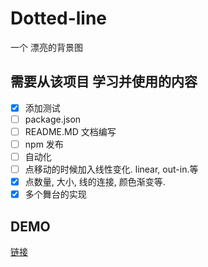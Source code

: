 # Dotted-line
一个 漂亮的背景图

## 需要从该项目 学习并使用的内容
- [x] 添加测试
- [ ] package.json
- [ ] README.MD 文档编写
- [ ] npm 发布
- [ ] 自动化
- [ ] 点移动的时候加入线性变化. linear, out-in.等
- [x] 点数量, 大小, 线的连接, 颜色渐变等.
- [x] 多个舞台的实现

## DEMO
[链接](https://xiaoyueguang.github.io/Dotted-line/dist/index.html)